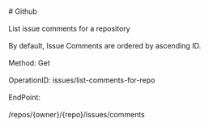 <br>#     Github</br>
<br>List issue comments for a repository</br>
<br>By default, Issue Comments are ordered by ascending ID.</br>
<br>Method: Get</br>
<br>OperationID: issues/list-comments-for-repo</br>
<br>EndPoint:</br>
<br>/repos/{owner}/{repo}/issues/comments</br>
